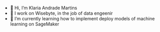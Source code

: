 - 👋 Hi, I’m Klaria Andrade Martins 
- 👀 I work on Wisebyte, in the job of data engeenir 
- 🌱 I’m currently learning how to implement deploy models of machine learning on SageMaker
